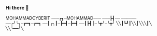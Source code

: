 ### Hi there 👋

<!--
**MOHAMMADCYBERIT/MOHAMMADCYBERIT** is a ✨ _special_ ✨ repository because its `README.md` (this file) appears on your GitHub profile.

Here are some ideas to get you started:

- 🔭 I’m currently working on ...
- 🌱 I’m currently learning ...
- 👯 I’m looking to collaborate on ...
- 🤔 I’m looking for help with ...
- 💬 Ask me about ...
- 📫 How to reach me: ...
- 😄 Pronouns: ...
- ⚡ Fun fact: ...
-->
MOHAMMADCYBERIT
┈┈┈┏┓┈MOHAMMAD┈┈┈
┈┈┈┣┫┈┈ ┈┈┈┈┈┈
┈┈╭╯╰╮┈┏━┓┈┏━┓
┈┈┃╭╮┃┈┣━┫┈┣━┫
┈┈┃┣┫┃┈╰┳╯┈╰┳╯
╲╲┃┗┛┃╲╲┃╲╲╲┃╲ 
╲╲╰━━╯╲

